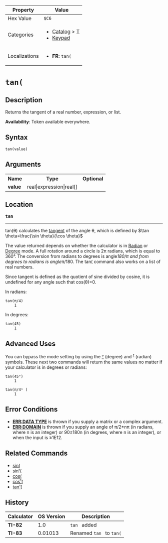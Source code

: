 | Property      | Value |
|---------------|-------|
| Hex Value     | `$C6`|
| Categories    | <ul><li>[Catalog](<../categories/Catalog.md>) > [T](<../categories/Catalog.md#T>)</li><li>[Keypad](<../categories/Keypad.md>)</li></ul> |
| Localizations | <ul><li><b>FR</b>: `tan(`</li></ul> |

# `tan(`

## Description
Returns the tangent of a real number, expression, or list.


<b>Availability</b>: Token available everywhere.

## Syntax
`tan(value)`

## Arguments
<table>
<tr><th>Name</th><th>Type</th><th>Optional</th></tr>

<tr><td><b>value</b></td><td>real|expression|real[]</td><td></td></tr>

</table>

## Location
<tt><kbd><b>tan</b></kbd></tt>
<hr>

tan(θ) calculates the [tangent](https://mathworld.wolfram.com/tangent.html) of the angle θ, which is defined by $\tan \theta=\frac{\sin \theta}{\cos \theta}$

The value returned depends on whether the calculator is in [Radian](/radian-mode) or [Degree](/degree-mode) mode. A full rotation around a circle is 2π radians, which is equal to 360°. The conversion from radians to degrees is angle*180/π and from degrees to radians is angle*π/180. The tan( command also works on a list of real numbers.

Since tangent is defined as the quotient of sine divided by cosine, it is undefined for any angle such that cos(θ)=0.

In radians:

```ti-basic
tan(π/4)
    1
```

In degrees:

```ti-basic
tan(45)
    1
```

## Advanced Uses

You can bypass the mode setting by using the [°](/degree-symbol) (degree) and <sup><a href="/radian-symbol">r</a></sup> (radian) symbols. These next two commands will return the same values no matter if your calculator is in degrees or radians:

```ti-basic
tan(45°)
    1
```

```ti-basic
tan(π/4¹ )
    1
```

## Error Conditions

*   **[ERR:DATA TYPE](/errors#datatype)** is thrown if you supply a matrix or a complex argument.
*   **[ERR:DOMAIN](/errors#domain)** is thrown if you supply an angle of π/2±nπ (in radians, where n is an integer) or 90±180n (in degrees, where n is an integer), or when the input is ≥1E12.

## Related Commands

*   [sin(](/sin)
*   [sinֿ¹(](/arcsin)
*   [cos(](/cos)
*   [cosֿ¹(](/arccos)
*   [tanֿ¹(](/arctan)

## History
| Calculator | OS Version | Description |
|------------|------------|-------------|
| <b>TI-82</b> | 1.0 | `tan ` added |
| <b>TI-83</b> | 0.01013 | Renamed `tan ` to `tan(`


